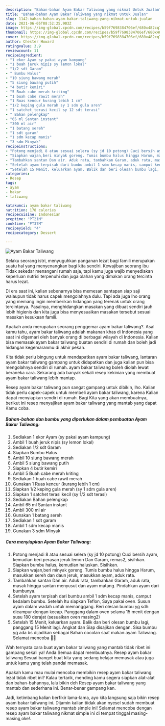 ```yaml
---
description: "Bahan-bahan Ayam Bakar Taliwang yang nikmat Untuk Jualan"
title: "Bahan-bahan Ayam Bakar Taliwang yang nikmat Untuk Jualan"
slug: 1142-bahan-bahan-ayam-bakar-taliwang-yang-nikmat-untuk-jualan
date: 2021-06-05T08:52:25.903Z
image: https://img-global.cpcdn.com/recipes/b59f7698384706ef/680x482cq70/ayam-bakar-taliwang-foto-resep-utama.jpg
thumbnail: https://img-global.cpcdn.com/recipes/b59f7698384706ef/680x482cq70/ayam-bakar-taliwang-foto-resep-utama.jpg
cover: https://img-global.cpcdn.com/recipes/b59f7698384706ef/680x482cq70/ayam-bakar-taliwang-foto-resep-utama.jpg
author: Chester Howard
ratingvalue: 3.9
reviewcount: 11
recipeingredient:
- "1 ekor Ayam sy pakai ayam kampung"
- "1 buah jeruk nipis sy lemon lokal"
- "1/2 sdt Garam"
- " Bumbu Halus"
- "10 siung bawang merah"
- "5 siung bawang putih"
- "4 butir kemiri"
- "5 Buah cabe merah kriting"
- "1 buah cabe rawit merah"
- "1 Ruas kencur kurang lebih 1 cm"
- "1/2 keping gula merah sy 1 sdm gula aren"
- "1 satchet terasi kecil sy 12 sdt terasi"
- " Bahan pelengkap"
- "65 ml Santan instant"
- "300 ml air"
- "1 batang sereh"
- "1 sdt garam"
- "1 sdm kecap manis"
- "3 sdm Minyak"
recipeinstructions:
- "Potong menjadi 8 atau sesuai selera (sy jd 10 potong) Cuci bersih ayam, kemudian beri perasan jeruk lemon Dan Garam, remas2, sisihkan. Siapkan bumbu halus, kemudian haluskan. Sisihkan."
- "Siapkan wajan,beri minyak goreng. Tumis bumbu halus hingga Harum, masukkan sereh dan daun jeruk, masukkan ayam, aduk rata."
- "Tambahkan santan Dan air. Aduk rata, tambahkan Garam, aduk rata, masak hingga santan menyusut dan ayam matang. Pindahkan ayam dari bumbunya."
- "Setelah ayam terpisah dari bumbu ambil 1 sdm kecap manis, camput kedalam bumbu. Setelah Itu siapkan Teflon, Saya pakai oven. Susun ayam dalam wadah untuk memanggang. Beri olesan bumbu yg sdh dicampur dengan kecap. Panggang dalam oven selama 15 menit dengan susu 180 derajat (sesuaikan oven masing2)"
- "Setelah 15 Menit, keluarkan ayam. Balik dan beri olesan bumbu lagi, panggang 15 Menit lagi. Angkat dan Siap disajikan dengan. Sisa bumbu yg ada bs dijadikan sebagai Bahan cocolan saat makan ayam Taliwang. Selamat mencoba 🙏😉"
categories:
- Resep
tags:
- ayam
- bakar
- taliwang

katakunci: ayam bakar taliwang 
nutrition: 178 calories
recipecuisine: Indonesian
preptime: "PT21M"
cooktime: "PT37M"
recipeyield: "4"
recipecategory: Dessert

---
```



![Ayam Bakar Taliwang](https://img-global.cpcdn.com/recipes/b59f7698384706ef/680x482cq70/ayam-bakar-taliwang-foto-resep-utama.jpg)

Selaku seorang istri, menyuguhkan panganan lezat bagi famili merupakan suatu hal yang menyenangkan bagi kita sendiri. Kewajiban seorang ibu Tidak sekedar menangani rumah saja, tapi kamu juga wajib menyediakan keperluan nutrisi terpenuhi dan juga olahan yang dimakan orang tercinta harus lezat.

Di era  saat ini, kalian sebenarnya bisa memesan santapan siap saji walaupun tidak harus capek mengolahnya dulu. Tapi ada juga lho orang yang memang ingin memberikan hidangan yang terenak untuk orang tercintanya. Pasalnya, menghidangkan masakan yang dibuat sendiri jauh lebih higienis dan kita juga bisa menyesuaikan masakan tersebut sesuai masakan kesukaan famili. 



Apakah anda merupakan seorang penggemar ayam bakar taliwang?. Asal kamu tahu, ayam bakar taliwang adalah makanan khas di Indonesia yang saat ini digemari oleh banyak orang di berbagai wilayah di Indonesia. Kalian bisa memasak ayam bakar taliwang buatan sendiri di rumah dan boleh jadi hidangan kegemaranmu di akhir pekan.

Kita tidak perlu bingung untuk mendapatkan ayam bakar taliwang, lantaran ayam bakar taliwang gampang untuk didapatkan dan juga kalian pun bisa mengolahnya sendiri di rumah. ayam bakar taliwang boleh diolah lewat beraneka cara. Sekarang ada banyak sekali resep kekinian yang membuat ayam bakar taliwang lebih mantap.

Resep ayam bakar taliwang pun sangat gampang untuk dibikin, lho. Kalian tidak perlu capek-capek untuk membeli ayam bakar taliwang, karena Kalian dapat menyiapkan sendiri di rumah. Bagi Kita yang akan membuatnya, berikut ini resep menyajikan ayam bakar taliwang yang mantab yang dapat Kamu coba.

<!--inarticleads1-->

##### Bahan-bahan dan bumbu yang diperlukan dalam pembuatan Ayam Bakar Taliwang:

1. Sediakan 1 ekor Ayam (sy pakai ayam kampung)
1. Ambil 1 buah jeruk nipis (sy lemon lokal)
1. Sediakan 1/2 sdt Garam
1. Siapkan  Bumbu Halus
1. Ambil 10 siung bawang merah
1. Ambil 5 siung bawang putih
1. Siapkan 4 butir kemiri
1. Ambil 5 Buah cabe merah kriting
1. Sediakan 1 buah cabe rawit merah
1. Gunakan 1 Ruas kencur (kurang lebih 1 cm)
1. Siapkan 1/2 keping gula merah (sy 1 sdm gula aren)
1. Siapkan 1 satchet terasi kecil (sy 1/2 sdt terasi)
1. Sediakan  Bahan pelengkap
1. Ambil 65 ml Santan instant
1. Ambil 300 ml air
1. Gunakan 1 batang sereh
1. Sediakan 1 sdt garam
1. Ambil 1 sdm kecap manis
1. Gunakan 3 sdm Minyak




<!--inarticleads2-->

##### Cara menyiapkan Ayam Bakar Taliwang:

1. Potong menjadi 8 atau sesuai selera (sy jd 10 potong) Cuci bersih ayam, kemudian beri perasan jeruk lemon Dan Garam, remas2, sisihkan. Siapkan bumbu halus, kemudian haluskan. Sisihkan.
1. Siapkan wajan,beri minyak goreng. Tumis bumbu halus hingga Harum, masukkan sereh dan daun jeruk, masukkan ayam, aduk rata.
1. Tambahkan santan Dan air. Aduk rata, tambahkan Garam, aduk rata, masak hingga santan menyusut dan ayam matang. Pindahkan ayam dari bumbunya.
1. Setelah ayam terpisah dari bumbu ambil 1 sdm kecap manis, camput kedalam bumbu. Setelah Itu siapkan Teflon, Saya pakai oven. Susun ayam dalam wadah untuk memanggang. Beri olesan bumbu yg sdh dicampur dengan kecap. Panggang dalam oven selama 15 menit dengan susu 180 derajat (sesuaikan oven masing2)
1. Setelah 15 Menit, keluarkan ayam. Balik dan beri olesan bumbu lagi, panggang 15 Menit lagi. Angkat dan Siap disajikan dengan. Sisa bumbu yg ada bs dijadikan sebagai Bahan cocolan saat makan ayam Taliwang. Selamat mencoba 🙏😉




Wah ternyata cara buat ayam bakar taliwang yang mantab tidak ribet ini gampang sekali ya! Anda Semua dapat membuatnya. Resep ayam bakar taliwang Sesuai banget buat kita yang sedang belajar memasak atau juga untuk kamu yang telah pandai memasak.

Apakah kamu mau mulai mencoba membikin resep ayam bakar taliwang lezat tidak ribet ini? Kalau tertarik, mending kamu segera siapkan alat-alat dan bahan-bahannya, lalu bikin deh Resep ayam bakar taliwang yang mantab dan sederhana ini. Benar-benar gampang kan. 

Jadi, ketimbang kalian berfikir lama-lama, ayo kita langsung saja bikin resep ayam bakar taliwang ini. Dijamin kalian tiidak akan nyesel sudah membuat resep ayam bakar taliwang mantab simple ini! Selamat mencoba dengan resep ayam bakar taliwang nikmat simple ini di tempat tinggal masing-masing,oke!.

